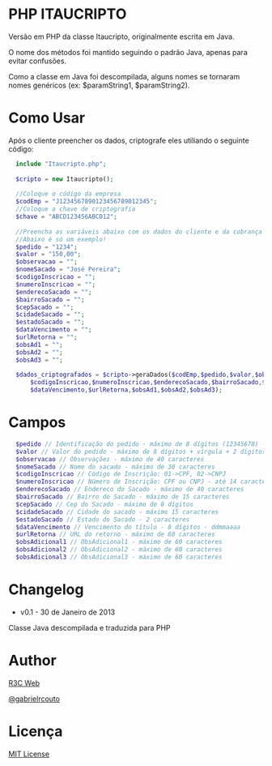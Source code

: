 PHP ITAUCRIPTO
==============

Versão em PHP da classe Itaucripto, originalmente escrita em Java.

O nome dos métodos foi mantido seguindo o padrão Java, apenas para evitar confusões.

Como a classe em Java foi descompilada, alguns nomes se tornaram nomes genéricos (ex: $paramString1, $paramString2).

Como Usar
==============

Após o cliente preencher os dados, criptografe eles utiliando o seguinte código:

```php
  include "Itaucripto.php";
  
  $cripto = new Itaucripto();
  
  //Coloque o código da empresa
  $codEmp = "J1234567890123456789012345";
  //Coloque a chave de criptografia
  $chave = "ABCD123456ABCD12";
  
  //Preencha as variáveis abaixo com os dados do cliente e da cobrança
  //Abaixo é só um exemplo!
  $pedido = "1234";
  $valor = "150,00";
  $observacao = "";
  $nomeSacado = "José Pereira";
  $codigoInscricao = "";
  $numeroInscricao = "";
  $enderecoSacado = "";
  $bairroSacado = "";
  $cepSacado = "";
  $cidadeSacado = "";
  $estadoSacado = "";
  $dataVencimento = "";
  $urlRetorna = "";
  $obsAd1 = "";
  $obsAd2 = "";
  $obsAd3 = "";
  
  $dados_criptografados = $cripto->geraDados($codEmp,$pedido,$valor,$observacao,$chave,$nomeSacado,
      $codigoInscricao,$numeroInscricao,$enderecoSacado,$bairroSacado,$cepSacado,$cidadeSacado,$estadoSacado,
      $dataVencimento,$urlRetorna,$obsAd1,$obsAd2,$obsAd3);
```

Campos
==============

```php
  $pedido // Identificação do pedido - máximo de 8 dígitos (12345678) - Obrigatório  
  $valor // Valor do pedido - máximo de 8 dígitos + vírgula + 2 dígitos - 99999999,99 - Obrigatório  
  $observacao // Observações - máximo de 40 caracteres  
  $nomeSacado // Nome do sacado - máximo de 30 caracteres  
  $codigoInscricao // Código de Inscrição: 01->CPF, 02->CNPJ  
  $numeroInscricao // Número de Inscrição: CPF ou CNPJ - até 14 caracteres  
  $enderecoSacado // Endereco do Sacado - máximo de 40 caracteres  
  $bairroSacado // Bairro do Sacado - máximo de 15 caracteres  
  $cepSacado // Cep do Sacado - máximo de 8 dígitos  
  $cidadeSacado // Cidade do sacado - máximo 15 caracteres  
  $estadoSacado // Estado do Sacado - 2 caracteres  
  $dataVencimento // Vencimento do título - 8 dígitos - ddmmaaaa  
  $urlRetorna // URL do retorno - máximo de 60 caracteres  
  $obsAdicional1 // ObsAdicional1 - máximo de 60 caracteres  
  $obsAdicional2 // ObsAdicional2 - máximo de 60 caracteres  
  $obsAdicional3 // ObsAdicional3 - máximo de 60 caracteres
```

Changelog
==============

* v0.1 - 30 de Janeiro de 2013

Classe Java descompilada e traduzida para PHP

Author
==============

[R3C Web](http://www.r3c.com.br)

[@gabrielrcouto](http://www.twitter.com/gabrielrcouto)

Licença
==============

[MIT License](http://zenorocha.mit-license.org/)
